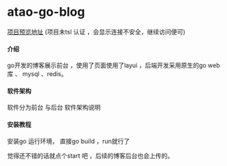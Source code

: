 # atao-go-blog
[项目预览地址](https://120.79.203.17/AtaoBlog) (项目未tsl 认证 ，会显示连接不安全，继续访问便可)

#### 介绍
go开发的博客展示前台 ，使用了页面使用了layui ，后端开发采用原生的go web 库 、 mysql 、redis。

#### 软件架构
软件分为前台 与后台
软件架构说明


#### 安装教程
安装go 运行环境， 直接go build  ，run就行了


觉得还不错的话就点个start 吧 ，后续的博客后台也会上传的。
